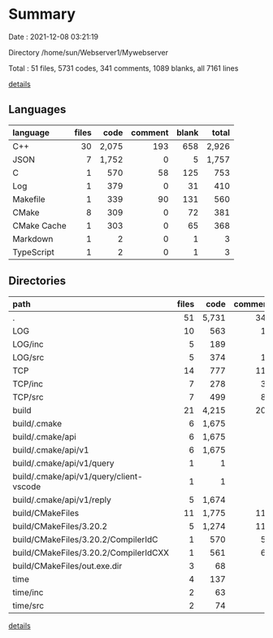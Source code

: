 # Summary

Date : 2021-12-08 03:21:19

Directory /home/sun/Webserver1/Mywebserver

Total : 51 files,  5731 codes, 341 comments, 1089 blanks, all 7161 lines

[details](details.md)

## Languages
| language | files | code | comment | blank | total |
| :--- | ---: | ---: | ---: | ---: | ---: |
| C++ | 30 | 2,075 | 193 | 658 | 2,926 |
| JSON | 7 | 1,752 | 0 | 5 | 1,757 |
| C | 1 | 570 | 58 | 125 | 753 |
| Log | 1 | 379 | 0 | 31 | 410 |
| Makefile | 1 | 339 | 90 | 131 | 560 |
| CMake | 8 | 309 | 0 | 72 | 381 |
| CMake Cache | 1 | 303 | 0 | 65 | 368 |
| Markdown | 1 | 2 | 0 | 1 | 3 |
| TypeScript | 1 | 2 | 0 | 1 | 3 |

## Directories
| path | files | code | comment | blank | total |
| :--- | ---: | ---: | ---: | ---: | ---: |
| . | 51 | 5,731 | 341 | 1,089 | 7,161 |
| LOG | 10 | 563 | 15 | 236 | 814 |
| LOG/inc | 5 | 189 | 0 | 101 | 290 |
| LOG/src | 5 | 374 | 15 | 135 | 524 |
| TCP | 14 | 777 | 111 | 210 | 1,098 |
| TCP/inc | 7 | 278 | 31 | 110 | 419 |
| TCP/src | 7 | 499 | 80 | 100 | 679 |
| build | 21 | 4,215 | 208 | 553 | 4,976 |
| build/.cmake | 6 | 1,675 | 0 | 5 | 1,680 |
| build/.cmake/api | 6 | 1,675 | 0 | 5 | 1,680 |
| build/.cmake/api/v1 | 6 | 1,675 | 0 | 5 | 1,680 |
| build/.cmake/api/v1/query | 1 | 1 | 0 | 0 | 1 |
| build/.cmake/api/v1/query/client-vscode | 1 | 1 | 0 | 0 | 1 |
| build/.cmake/api/v1/reply | 5 | 1,674 | 0 | 5 | 1,679 |
| build/CMakeFiles | 11 | 1,775 | 118 | 343 | 2,236 |
| build/CMakeFiles/3.20.2 | 5 | 1,274 | 118 | 292 | 1,684 |
| build/CMakeFiles/3.20.2/CompilerIdC | 1 | 570 | 58 | 125 | 753 |
| build/CMakeFiles/3.20.2/CompilerIdCXX | 1 | 561 | 60 | 123 | 744 |
| build/CMakeFiles/out.exe.dir | 3 | 68 | 0 | 9 | 77 |
| time | 4 | 137 | 0 | 76 | 213 |
| time/inc | 2 | 63 | 0 | 36 | 99 |
| time/src | 2 | 74 | 0 | 40 | 114 |

[details](details.md)